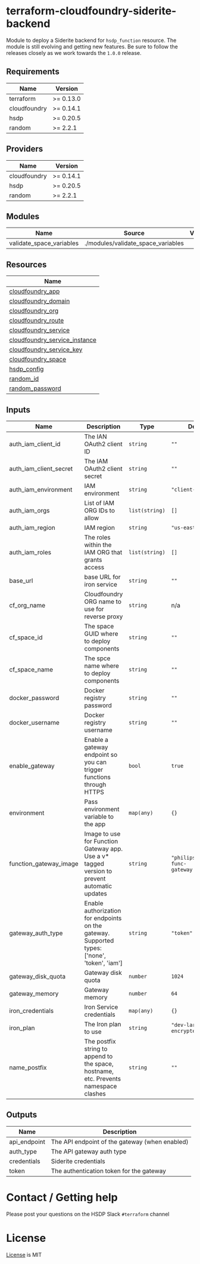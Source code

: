 # terraform-cloudfoundry-siderite-backend

Module to deploy a Siderite backend for `hsdp_function` resource. The module is still evolving and getting
new features. Be sure to follow the releases closely as we work towards the `1.0.0` release.

<!--- BEGIN_TF_DOCS --->
## Requirements

| Name | Version |
|------|---------|
| terraform | >= 0.13.0 |
| cloudfoundry | >= 0.14.1 |
| hsdp | >= 0.20.5 |
| random | >= 2.2.1 |

## Providers

| Name | Version |
|------|---------|
| cloudfoundry | >= 0.14.1 |
| hsdp | >= 0.20.5 |
| random | >= 2.2.1 |

## Modules

| Name | Source | Version |
|------|--------|---------|
| validate_space_variables | ./modules/validate_space_variables |  |

## Resources

| Name |
|------|
| [cloudfoundry_app](https://registry.terraform.io/providers/cloudfoundry-community/cloudfoundry/latest/docs/resources/app) |
| [cloudfoundry_domain](https://registry.terraform.io/providers/cloudfoundry-community/cloudfoundry/latest/docs/data-sources/domain) |
| [cloudfoundry_org](https://registry.terraform.io/providers/cloudfoundry-community/cloudfoundry/latest/docs/data-sources/org) |
| [cloudfoundry_route](https://registry.terraform.io/providers/cloudfoundry-community/cloudfoundry/latest/docs/resources/route) |
| [cloudfoundry_service](https://registry.terraform.io/providers/cloudfoundry-community/cloudfoundry/latest/docs/data-sources/service) |
| [cloudfoundry_service_instance](https://registry.terraform.io/providers/cloudfoundry-community/cloudfoundry/latest/docs/resources/service_instance) |
| [cloudfoundry_service_key](https://registry.terraform.io/providers/cloudfoundry-community/cloudfoundry/latest/docs/resources/service_key) |
| [cloudfoundry_space](https://registry.terraform.io/providers/cloudfoundry-community/cloudfoundry/latest/docs/data-sources/space) |
| [hsdp_config](https://registry.terraform.io/providers/philips-software/hsdp/latest/docs/data-sources/config) |
| [random_id](https://registry.terraform.io/providers/random/latest/docs/resources/id) |
| [random_password](https://registry.terraform.io/providers/random/latest/docs/resources/password) |

## Inputs

| Name | Description | Type | Default | Required |
|------|-------------|------|---------|:--------:|
| auth\_iam\_client\_id | The IAN OAuth2 client ID | `string` | `""` | no |
| auth\_iam\_client\_secret | The IAM OAuth2 client secret | `string` | `""` | no |
| auth\_iam\_environment | IAM environment | `string` | `"client-test"` | no |
| auth\_iam\_orgs | List of IAM ORG IDs to allow | `list(string)` | `[]` | no |
| auth\_iam\_region | IAM region | `string` | `"us-east"` | no |
| auth\_iam\_roles | The roles within the IAM ORG that grants access | `list(string)` | `[]` | no |
| base\_url | base URL for iron service | `string` | `""` | no |
| cf\_org\_name | Cloudfoundry ORG name to use for reverse proxy | `string` | n/a | yes |
| cf\_space\_id | The space GUID where to deploy components | `string` | `""` | no |
| cf\_space\_name | The spce name where to deploy components | `string` | `""` | no |
| docker\_password | Docker registry password | `string` | `""` | no |
| docker\_username | Docker registry username | `string` | `""` | no |
| enable\_gateway | Enable a gateway endpoint so you can trigger functions through HTTPS | `bool` | `true` | no |
| environment | Pass environment variable to the app | `map(any)` | `{}` | no |
| function\_gateway\_image | Image to use for Function Gateway app. Use a v* tagged version to prevent automatic updates | `string` | `"philipslabs/hsdp-func-gateway:v1.0.0"` | no |
| gateway\_auth\_type | Enable authorization for endpoints on the gateway. Supported types: ['none', 'token', 'iam'] | `string` | `"token"` | no |
| gateway\_disk\_quota | Gateway disk quota | `number` | `1024` | no |
| gateway\_memory | Gateway memory | `number` | `64` | no |
| iron\_credentials | Iron Service credentials | `map(any)` | `{}` | no |
| iron\_plan | The Iron plan to use | `string` | `"dev-large-encrypted"` | no |
| name\_postfix | The postfix string to append to the space, hostname, etc. Prevents namespace clashes | `string` | `""` | no |

## Outputs

| Name | Description |
|------|-------------|
| api\_endpoint | The API endpoint of the gateway (when enabled) |
| auth\_type | The API gateway auth type |
| credentials | Siderite credentials |
| token | The authentication token for the gateway |

<!--- END_TF_DOCS --->

# Contact / Getting help

Please post your questions on the HSDP Slack `#terraform` channel

# License
[License](./LICENSE.md) is MIT
